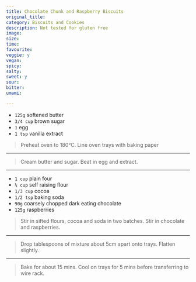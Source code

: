```yaml
---
title: Chocolate Chunk and Raspberry Biscuits
original_title:
category: Biscuits and Cookies
description: Not tested for gluten free
image:
size:
time:
favourite:
veggie: y
vegan:
spicy:
salty:
sweet: y
sour:
bitter:
umami:

---
```


* `125g` softened butter
* `3/4 cup` brown sugar
* `1` egg
* `1 tsp` vanilla extract

>Preheat oven to 180°C. Line oven trays with baking paper

---

>Cream butter and sugar. Beat in egg and extract.

---

* `1 cup` plain four
* `¼ cup` self raising flour
* `1/3 cup` cocoa
* `1/2 tsp` baking soda
* `90g` coarsely chopped dark eating chocolate
* `125g` raspberries

>Stir in sifted flours, cocoa and soda in two batches. Stir in chocolate and raspberries.

---

>Drop tablespoons of mixture about 5cm apart onto trays. Flatten slightly.

---

>Bake for about 15 mins. Cool on trays for 5 mins before transferring to wire rack.